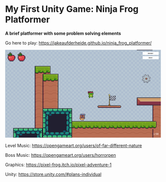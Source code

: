 # My First Unity Game: Ninja Frog Platformer

**A brief platformer with some problem solving elements**

Go here to play: https://jakeaufderheide.github.io/ninja_frog_platformer/


 ![A frog ninja jumping over a masked enemy](screenshot.png)


Level Music: https://opengameart.org/users/of-far-different-nature

Boss Music: https://opengameart.org/users/horrorpen

Graphics: https://pixel-frog.itch.io/pixel-adventure-1

Unity: https://store.unity.com/#plans-individual


